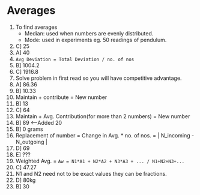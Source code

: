 # Averages

1. To find averages
   - Median: used when numbers are evenly distributed.
   - Mode: used in experiments eg. 50 readings of pendulum.
2. C] 25
3. A] 40
4. `Avg Deviation = Total Deviation / no. of nos`
5. B] 1004.2
6. C] 1916.8
7. Solve problem in first read so you will have competitive advantage.
8. A] 86.36
9. B] 10.33
10. Maintain + contribute = New number
11. B] 13
12. C] 64
13. Maintain + Avg. Contribution(for more than 2 numbers) = New number
14. B] 89 <--Added 20
15. B] 0 grams
16. Replacement of number = Change in Avg. \* no. of nos. = | N_incoming - N_outgoing |
17. D] 69
18. E] ???
19. Weighted Avg. = `Aw = N1*A1 + N2*A2 + N3*A3 + ... / N1+N2+N3+...`
20. C] 47.27
21. N1 and N2 need not to be exact values they can be fractions.
22. D] 80kg
23. B] 30
